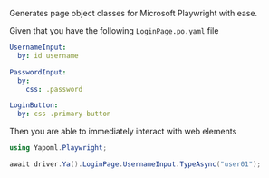 Generates page object classes for Microsoft Playwright with ease.

Given that you have the following `LoginPage.po.yaml` file

```yaml
UsernameInput:
  by: id username

PasswordInput:
  by:
    css: .password

LoginButton:
  by: css .primary-button
```

Then you are able to immediately interact with web elements

```csharp
using Yapoml.Playwright;

await driver.Ya().LoginPage.UsernameInput.TypeAsync("user01");
```